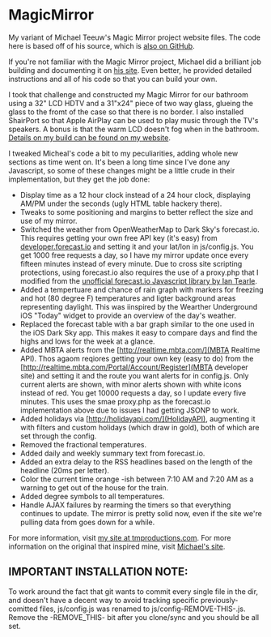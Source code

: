 # MagicMirror
My variant of Michael Teeuw's Magic Mirror project website files.  The code here is based off of his source, which is [also on GitHub](https://github.com/MichMich/MagicMirror).

If you're not familiar with the Magic Mirror project, Michael did a brilliant job building and documenting
it on [his site](http://michaelteeuw.nl/tagged/magicmirror).  Even better, he provided detailed instructions
and all of his code so that you can build your own.

I took that challenge and constructed my Magic Mirror for our bathroom using a 32" LCD HDTV and a 31"x24" piece
of two way glass, glueing the glass to the fromt of the case so that there is no border.  I also installed
ShairPort so that Apple AirPlay can be used to play music through the TV's speakers.  A bonus is that the
warm LCD doesn't fog when in the bathroom.  [Details on my build can be found on my website](http://www.tmproductions.com/projects-blog/2015/8/29/magic-mirror).

I tweaked Micheal's code a bit to my peculiarities, adding whole new sections as time went on.  It's been a long time since I've done any Javascript, so some of these changes might be a little crude in their implementation, but they get the job done:
- Display time as a 12 hour clock instead of a 24 hour clock, displaying AM/PM under the seconds (ugly
HTML table hackery there).
- Tweaks to some positioning and margins to better reflect the size and use of my mirror.
- Switched the weather from OpenWeatherMap to Dark Sky's forecast.io.  This requires getting your own
free API key (it's easy) from [developer.forecast.io](developer.forecast.io) and setting it and your lat/lon in js/config.js.
You get 1000 free requests a day, so I have my mirror update once every fifteen minutes instead of
every minute.  Due to cross site scripting protections, using forecast.io also requires the use of
a proxy.php that I modified from the [unofficial forecast.io Javascript library by Ian Tearle](https://github.com/iantearle/forecast.io-javascript-api).
- Added a tempertuare and chance of rain graph with markers for freezing and hot (80 degree F) temperatures and ligter background areas representing daylight.  This was iinspired by the Wearther Underground iOS "Today" widget to provide an overview of the day's weather.
- Replaced the forecast table with a bar graph similar to the one used in the iOS Dark Sky app.  This makes it easy to compare days and find the highs and lows for the week at a glance.
- Added MBTA alerts from the [http://realtime.mbta.com/](MBTA Realtime API).  Thos agaom reqiores getting your own key (easy to do) from the [http://realtime.mbta.com/Portal/Account/Register](MBTA developer site) and setting it and the route you want alerts for in config.js.  Only current alerts are shown, with minor alerts shown with white icons instead of red.  You get 10000 requests a day, so I update every five minutes.  This uses the smae proxy.php as the forecast.io implementation above due to issues I had getting JSONP to work.
- Added holidays via [http://holidayapi.com/](HolidayAPI), augmenting it with filters and custom holidays
(which draw in gold), both of which are set through the config.
- Removed the fractional temperatures.
- Added daily and weekly summary text from forecast.io.
- Added an extra delay to the RSS headlines based on the length of the headline (20ms per letter).
- Color the current time orange -ish between 7:10 AM and 7:20 AM as a warning to get out of the house for the train.
- Added degree symbols to all temperatures.
- Handle AJAX failures by rearming the timers so that everything continues to update.  The mirror is pretty solid now, even if the site we're pulling data from goes down for a while.

For more information, visit [my site at tmproductions.com](http://www.tmproductions.com/projects-blog/2015/8/29/magic-mirror). For more information on the original that inspired mine, visit [Michael's site](http://michaelteeuw.nl/tagged/magicmirror).


## IMPORTANT INSTALLATION NOTE:
To work around the fact that git wants to commit every single file in the dir, and doesn't have a decent
way to avoid tracking specific previously-comitted files, js/config.js was renamed to js/config-REMOVE-THIS-.js.  Remove the
-REMOVE_THIS- bit after you clone/sync and you should be all set.
